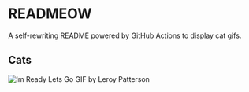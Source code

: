 # READMEOW

A self-rewriting README powered by GitHub Actions to display cat gifs.

## Cats

![Im Ready Lets Go GIF by Leroy Patterson](https://media3.giphy.com/media/CjmvTCZf2U3p09Cn0h/200.gif?cid=9acd02dar75mrurhphxql627urrji55zd8epwirkeoemueuh&ep=v1_gifs_search&rid=200.gif&ct=g)
